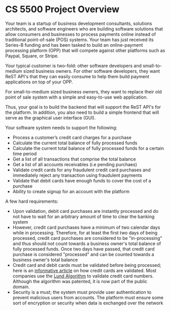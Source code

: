 # CS 5500 Project Overview

Your team is a startup of business development consultants, solutions architects, and software engineers who are building software solutions that allow consumers and businesses to process payments online instead of traditional point-of-sale (POS) systems. Your team has just received its Series-B funding and has been tasked to build an online-payment processing platform (OPP) that will compete against other platforms such as Paypal, Square, or Stripe. 

Your typical customer is two-fold: other software developers and small-to-medium sized business owners. For other software developers, they want ReST API's that they can easily consume to help them build payment applications on top of your OPP.    

For small-to-medium sized business owners, they want to replace their old point of sale system with a simple and easy-to-use web application. 

Thus, your goal is to build the backend that will support the ReST API's for the platform. In addition, you also need to build a simple frontend that will serve as the graphical user interface (GUI). 

Your software system needs to support the following:

* Process a customer’s credit card charges for a purchase
* Calculate the current total balance of fully processed funds
* Calculate the current total balance of fully processed funds for a certain time period 
* Get a list of all transactions that comprise the total balance
* Get a list of all accounts receivables (i.e pending purchaes) 
* Validate credit cards for any fraudulent credit card purchases and immediately reject any transaction using fraudulent payments
* Validate that debit cards have enough funds to cover the cost of a purchase
* Ability to create signup for an account with the platform
 

A few hard requirements:

* Upon validation, debit card purchases are instantly processed and do not have to wait for an arbitrary amount of time to clear the banking system
* However, credit card purchases have a minimum of two calendar days while in processing. Therefore, for at least the first two days of being processed, credit card purchases are considered to be "in-processing" and thus should not count towards a business owner's total balance of fully processed funds. Once two days have passed, that credit card purchase is considered "processed" and can be counted towards a business owner's total balance
* Credit card and debit cards must be validated before being processed; here is an [informative article](https://www.baeldung.com/java-validate-cc-number) on how credit cards are validated. Most companies use the [Lund Algorithm](https://en.wikipedia.org/wiki/Luhn_algorithm) to validate credit card numbers. Although the algorithm was patented, it is now part of the public domain.  
* Security is a must; the system must provide user authentication to prevent malicious users from accounts. The platform must ensure some sort of encryption or security when data is exchanged over the network 
